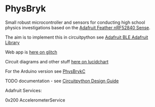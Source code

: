 # PhysBryk

Small robust microcontroller and sensors for conducting high school physics investigations based on the [Adafruit Feather nRF52840 Sense](https://learn.adafruit.com/adafruit-feather-sense/overview).

The aim is to implement this in circuitpython see [Adafruit BLE Adafruit Library ](https://circuitpython.readthedocs.io/projects/ble_adafruit/en/latest/#)

Web app is [here on glitch](https://glitch.com/edit/#!/physbryk)

Circuit diagrams and other stuff [here on lucidchart](https://lucid.app/invitations/accept/f6d50b76-4089-42c6-90ed-853e881d3e9f)

For the Arduino version see [PhysBrykC](https://github.com/Geoffysicist/PhysBrykC)

TODO documentation - see [Circuitpython Design Guide](https://circuitpython.readthedocs.io/en/latest/docs/design_guide.html)


Adafruit Services:

0x200 AccelerometerService


